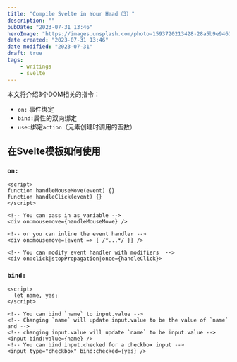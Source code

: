 ```yaml
---
title: "Compile Svelte in Your Head（3）"
description: ""
pubDate: "2023-07-31 13:46"
heroImage: "https://images.unsplash.com/photo-1593720213428-28a5b9e94613?ixlib=rb-4.0.3&ixid=M3wxMjA3fDB8MHxwaG90by1wYWdlfHx8fGVufDB8fHx8fA%3D%3D&auto=format&fit=crop&w=1200&q=80"
date created: "2023-07-31 13:46"
date modified: "2023-07-31"
draft: true
tags:
    - writings
    - svelte
---
```


本文将介绍3个DOM相关的指令：
- `on:` 事件绑定
- `bind:`属性的双向绑定
- `use:`绑定`action`（元素创建时调用的函数）

## 在Svelte模板如何使用

### `on:`

```svelte
<script>
function handleMouseMove(event) {}
function handleClick(event) {}
</script>

<!-- You can pass in as variable -->
<div on:mousemove={handleMouseMove} />

<!-- or you can inline the event handler -->
<div on:mousemove={event => { /*...*/ }} />

<!-- You can modify event handler with modifiers  -->
<div on:click|stopPropagation|once={handleClick}>
```

### `bind:`

```svelte
<script>
  let name, yes;
</script>

<!-- You can bind `name` to input.value -->
<!-- Changing `name` will update input.value to be the value of `name` and -->
<!-- changing input.value will update `name` to be input.value -->
<input bind:value={name} />
<!-- You can bind input.checked for a checkbox input -->
<input type="checkbox" bind:checked={yes} />
```